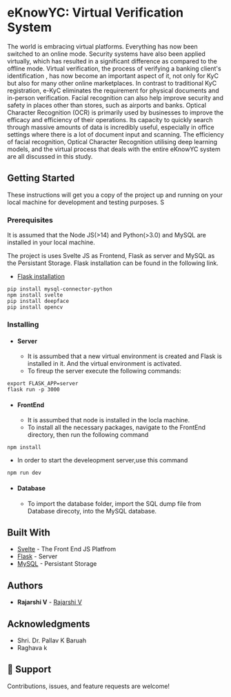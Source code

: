 # eKnowYC: Virtual Verification System
The world is embracing virtual platforms. Everything has now been switched to an online mode. Security systems have also been applied virtually, which has resulted in a significant
difference as compared to the offline mode. Virtual verification, the process of verifying a banking client's identification , has now become an important aspect of it,
not only for KyC but also for many other online marketplaces. In contrast to traditional KyC registration, e-KyC eliminates the requirement for physical documents and 
in-person verification. Facial recognition can also help improve security and safety in places other than stores, such as airports and banks. Optical Character Recognition (OCR)
is primarily used by businesses to improve the efficacy and efficiency of their operations. Its capacity to quickly search through massive amounts of data is incredibly useful,
especially in office settings where there is a lot of document input and scanning. The efficiency of facial recognition, Optical Character Recognition utilising deep learning models, 
and the virtual process that deals with the entire eKnowYC system are all discussed in this study. 

## Getting Started

These instructions will get you a copy of the project up and running on your local machine for development and testing purposes. S
### Prerequisites
It is assumed that the Node JS(>14) and Python(>3.0) and MySQL are installed in your local machine.


The project is uses Svelte JS as Frontend, Flask as server and MySQL as the Persistant Storage. Flask installation can be found in the following link.

* [Flask installation](https://flask.palletsprojects.com/en/2.1.x/installation/)

```
pip install mysql-connector-python 
npm install svelte
pip install deepface
pip install opencv
```

### Installing


* #### Server
  * It is assumbed that a new virtual environment is created and Flask is installed in it. And the virtual environment is activated.
  * To fireup the server execute the following commands:

```
export FLASK_APP=server
flask run -p 3000
```

* #### FrontEnd
  * It is assumbed that node is installed in the locla machine.
  * To install all the necessary packages, navigate to the FrontEnd directory, then run the following command

```
npm install
```
 * In order to start the develeopment server,use this command
 ```
npm run dev
```
* #### Database
  * To import the database folder, import the SQL dump file from Database direcoty, into the MySQL database.






## Built With

* [Svelte](https://svelte.dev/) - The Front End JS Platfrom
* [Flask](https://flask.palletsprojects.com/en/2.1.x/) - Server 
* [MySQL](https://www.mysql.com/) - Persistant Storage


## Authors

* **Rajarshi V**  - [Rajarshi V](https://github.com/RAJ-LION)

## Acknowledgments

* Shri. Dr. Pallav K Baruah
* Raghava k


## 🤝 Support
Contributions, issues, and feature requests are welcome!
